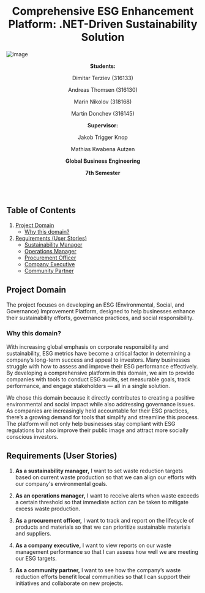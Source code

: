 <h1 align="center"> Comprehensive ESG Enhancement Platform: .NET-Driven Sustainability Solution </h1>

![image](https://img.freepik.com/free-vector/environment-social-governance-flat-concept_88138-970.jpg?t=st=1726820489~exp=1726824089~hmac=be6f35c03e4204e434ef4de9d26bb047d97f9631af24cfac206c2d8f1c5590b7&w=1380)

<div align="center">
  
   **Students:**
  
   Dimitar Terziev (316133)
   
   Andreas Thomsen (316130)
   
   Marin Nikolov (318168)
   
   Martin Donchev (316145)

   **Supervisor:**
   
   Jakob Trigger Knop
   
   Mathias Kwabena Autzen

   **Global Business Engineering**
   
   **7th Semester**
</div>
<br/>
<br/>

## Table of Contents

1. [Project Domain](#project-domain)
   - [Why this domain?](#why-this-domain)
2. [Requirements (User Stories)](#requirements-user-stories)
   - [Sustainability Manager](#sustainability-manager)
   - [Operations Manager](#operations-manager)
   - [Procurement Officer](#procurement-officer)
   - [Company Executive](#company-executive)
   - [Community Partner](#community-partner)

## Project Domain

The project focuses on developing an ESG (Environmental, Social, and Governance) Improvement Platform, designed to help businesses enhance their sustainability efforts, governance practices, and social responsibility.

### Why this domain?

With increasing global emphasis on corporate responsibility and sustainability, ESG metrics have become a critical factor in determining a company’s long-term success and appeal to investors. Many businesses struggle with how to assess and improve their ESG performance effectively. By developing a comprehensive platform in this domain, we aim to provide companies with tools to conduct ESG audits, set measurable goals, track performance, and engage stakeholders — all in a single solution.

We chose this domain because it directly contributes to creating a positive environmental and social impact while also addressing governance issues. As companies are increasingly held accountable for their ESG practices, there’s a growing demand for tools that simplify and streamline this process. The platform will not only help businesses stay compliant with ESG regulations but also improve their public image and attract more socially conscious investors.

## Requirements (User Stories)

1. **As a sustainability manager,** I want to set waste reduction targets based on current waste production so that we can align our efforts with our company's environmental goals.

2. **As an operations manager,** I want to receive alerts when waste exceeds a certain threshold so that immediate action can be taken to mitigate excess waste production.

3. **As a procurement officer,** I want to track and report on the lifecycle of products and materials so that we can prioritize sustainable materials and suppliers.

4. **As a company executive,** I want to view reports on our waste management performance so that I can assess how well we are meeting our ESG targets.

5. **As a community partner,** I want to see how the company’s waste reduction efforts benefit local communities so that I can support their initiatives and collaborate on new projects.
